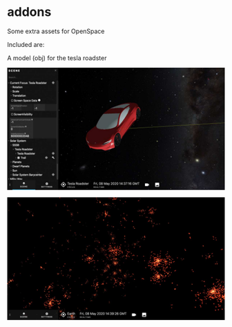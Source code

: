 # addons

Some extra assets for OpenSpace


Included are:

A model (obj) for the tesla roadster

![tesla roadster model](example-images/teslaroadster.jpg)

![](example-images/millenniumsimulation.jpg)
